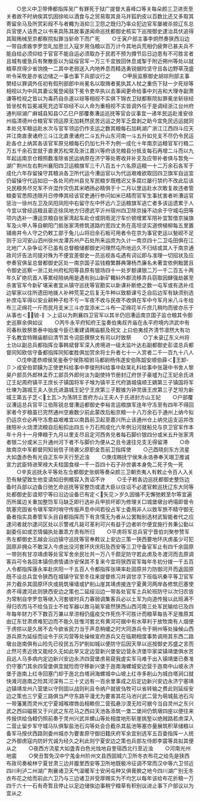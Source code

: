 <!-- { "loadSidebar": true } -->
　　○忠义中卫带俸都指挥吴广有罪死于狱广提督大喜峰口等关每朵颜三卫进贡至关者故不时纳俟其饥因徐啖以酒食与之贸易取其良马并狐豹皮以百数比还又多取其寄留余马及所赏彩叚不与者輙为沮抑三卫怨之既归乃率众犯边官军屡被杀掠辽东总兵官使人诘责之以书来具陈其故事遂闻命巡抚都御史核实下巡按御史逮治具伏追得其赃贿械至京都察院拟罪当斩命下而广死
　　○壬寅户部主事李炯然奏狭西沿边一带自虏酋孛罗忽癿加思兰入寇岁用刍粮以百万计今其地兵荒相仍疲弊已甚夫兵不能自给必须仰给于官官不能自运必须取办于民若不预为撙节后日边患有不可胜言者且城有缓急兵有聚散臣以为延绥官军一万三千宜放回休息或掣于附近朔州等处以就粮草庶得少省饷挽一二其中老弱送入内地养息而精选勇锐据险坚守且各边野草茂盛听令采牧是亦省边储之一事也事下兵部议行之
　　○甲辰监察御史胡琮刑部主事樊经以罪调外任初有假刑部郎中尚冕名以取赂者冕执其人杖之重伤下狱一夕死琮等相视以为中风其妻讼冤登闻鼓下冕令吏卒执以去事闻更命给事中刘吉和大理寺副萧谦等检视之皆以为毒药自杀遂以琮等相视不实俱下锦衣卫狱都察院拟罪冕坐斩琮经皆坐杖有旨冕减死充边军琮经不以人命为重相视不实皆调外任于是调经浙江台州府通判琮湖广麻城县知县○乙巳户部覆奏漕运巡抚等官会议事宜一递年民运赴淮安徐州临清德州仓粮官军领运原无加耗然民苦远运之劳军乏盘剥之助今宜免民远运就同本处兑军粮运赴水次与官军领运仍作支运之数其粮每石加耗湖广浙江江西四斗应天并江南直隶诸府三斗江北直隶诸府二斗五升山东河南一斗五升如兑支不尽仍令民运赴各仓上纳其各该官军原兑粮每石仍加七升不为例一成化十年南京运粮官军行粮二万五千余石宜就于直隶苏松常及浙江嘉兴等府该兑粮县分抵支每石再增二斗而以九年起运南京仓粮照数准除省民运纳原在济宁等处寄收并补支及应带补者俱与暂免一湖广荆州左右荆州襄阳四卫运粮旗军三千八百五十六名原运粮一十二万余石各军于成化六年存留操守其粮派各卫所代运今漕运官以为代运艰难欲取回四卫旗军自运宜仍留操守代运如旧一各处司府州县兑军民粮岁既稽迟又多腐烂屡行禁约不改此后该兑民粮务尽兑军不许混作灾伤其米晒扬必精俱于十二月以里运赴水次敢复故违者管粮委官悉照违限月日停俸其经该官吏通行参问如米已精而官军生事扰害者听漕运官惩治一徐州左卫及凤阳凤阳中右留守左中怀远六卫运粮旗军逃亡者多该运遗累于人今宜以曾经运粮且密迩徐凤地方归德武平沂州宿州四卫除京操不动余于守城屯田等项内选补一漕运京粮自张家湾起车赴仓或阴雨泥泞车价顿增累军陪补宜暂借京操旗军及火甲人等自朝阳门抵张家湾修筑道路约宽四丈务在高坦坚实道傍植柳每五里置铺凿井令人守之仍敕工部于兔儿山将旧余石板可用者令在京为事官吏运以甃砌不足则于沿河安山泗州徐州龙潭苏州产石处所釆运庶为久计一南京四十二卫屯田俱在江北地广人杂争讼不已虽有总督粮储都御史问理然屯所地远久不归结或其人于南京通政司讦告法司提对殊为不便宜差御史一员巡视各屯遇有词讼即与准理一切招状及应参奏官俱呈总督都御史区处一南京国子监钱粮繁夥典簿杨杰廉名未著宜依例黜罢且令御史巡察一浙江处州府松阳等县原有银场四十一处岁额课银二万一千二百五十两年久矿绝坑首人等累经陪纳用是遇有别山新矿輙紏外郡流移弄兵窃取因肆强劫甚至杀害官军今新矿堪采者宜从镇守巡抚等官勘实以新课补断绝之数一屯军或有选补戍边挈家以往所遗田地拨人补种荒芜之后复无牛种以致额课亏乏自后边军有缺须别选补庶屯军得以安业耕种子粒不亏一军夜不收与民夜不收俱在军中今军月米八斗冬给布三疋绵花一斤而民月支米三斗亦宜添米二斗布一疋绵花半斤庶几稍均而彼亦乐于从事也＜锍-釒＞上诏以为荆襄四卫官军以其半仍旧漕运南京国子监仓粮其令御史巡察余俱如议
　　○丙午永平府知府王玺奏伯夷叔齐庙在永平府境内洪武中有司春秋致祭景泰中始废今臣已重建请赐庙额及祝文  上曰伯夷叔齐清节凛然大有功于名教宜特赐庙额曰清节其令词臣撰祭文有司以时致祭
　　○丁未录辽东义州将士功以副总兵都指挥佥事韩斌督军深入虏境进一级太监叶达右副都御史彭谊总兵都督同知欧信守备都指挥同知崔胜俱加赏余将士升者七十一人赏者二千一百九十八人
　　○戊申遣恭顺侯吴鉴泰宁侯陈桓驸马都尉杨伟遂安伯陈韶安顺伯薛＜王卸-卩＞成安伯郭鐄为正使吏科给事中李俊刑科给事中赵杲礼科给事中张晟中书舍人黎昊户部员外郎林孟乔工部员外郎何淡为副使持节册封辽府世子豪墭为辽王妃余氏进辽王妃周府镇平王庶长子镇国将军子堠为镇平王代府潞城僖顺王嫡第三子镇国将军仕埬为潞城王夫人张氏进潞城王妃宁王庶第三子觐锥为钟灵唐王庶第三子芝坦为新城王第五子芝＜土瓦＞为荡阴王晋府方山王夫人于氏进封方山王妃
　　○户部覆议漕运总兵官平江伯陈锐总督漕运都御史李裕言运粮旗军连年守冻至有四年不得回家者今岁粮虽已完然通州空廒数少前此蒙改后船京粮一十八万余石于通州上纳今拟仍运京仓必再守冻愈益艰难宜以南昌前卫起至嘉兴所止该通州仓上纳兑运支运并改拨陪补火烧漂流粮自后船扣出四五十万石照成化六年例沿河就船兑与京卫官军作本年十月十一月俸粮于九月以里支尽且定河西务兑者每石脚价银四分或米五升张家湾者银二分或米三升通州河下者不与脚价为便从之且令速往兑支无得留滞
　　○命故南京中军都督同知翁信子琦袭父原职金吾前卫指挥使
　　○己酉晓刻东方流星大如盏赤色有光自正东中天行至近浊
　　○庚戌赐抚宁侯朱永诰券奉天翊卫推诚宣力武臣特进荣禄大夫柱国食禄一千一百四十石子孙世袭本身免二死子免一死
　　○辛亥巡抚永平等处左佥都御史张纲等奏朵颜三卫朝贡夷人有敕止令百人入关恐有觖望致生他变请如旧例概容入贡诏不许
　　○壬子敕各边巡抚都御史整饬边备时兵部以边备日弛乞命巡抚等官整饬或遣大臣以往诏不必遣官敕巡抚辽东大同等处都御史彭谊郑宁等曰沿边设备已有定＜矢见＞岁久因循不无懈弛敕至尔等宜遍历所属边关重加整饬军马缺乏即行选补兵甲损坏即为修理关口城堡墩台坍塌即督令筑塞完固省令墩军常时哨守传报声息中间若役占军士委用非人以致军旅不精守御无备者指实具奏管军头目自都指挥而下有贪懦无为者从公罢黜别选材武智能者代之应逮问者就尔逮问区处以示警戒凡毙可革利可兴有益于边者听尔便宜施行务秉公勤以副委任如或恣情偏执处置乖方责有所归
　　○平虏将军总兵官宁晋伯刘聚参赞军务左都御史王越会沿边镇守巡抚等官奉敕议上安边三策一狭西要地环庆虏虽少可犯固原非拥众不敢深入今虏出没河套环庆庆阳及西安等三卫守备官军止有四千余固原一带则有甘凉靖虏等处官军舍余民壮共一万八千颇足防守若此虏及冬渡河而去原调客兵可令各回本镇但虏情谲诈安保其不复来今宜将狭西官军每年冬初分拨一千五百人令都指挥康永率赴庆阳一千五百人令都指挥张瑛率赴固原并力防御河开而返固原既不设总兵宜令狭西在城镇守官至冬往来提督练习并调甘凉下班临巩秦平等卫官军并力截杀其固原环庆或挑筑壕墙或铲削山崖其靖虏接连宁夏黄河两岸各修筑厄塞使虏不得渡河此则狭西安边之策也二延绥沿边一带各处官军土兵轮班防守以次归农皆为常制自孛罗忽等继入河套彼时兵力寡弱调集客兵必以土军为向道传报以此班满不得归农而马不给刍豆士不给军器以致马毙军疲然狭西山西河南三处军民输给已及四年每年财力不下数百万兼以旱涝相仍瘟疫交作死伤不可胜计而粮草每告不足推原其由辽东甘肃虏难犯边而不能久驻惟河套北有黄河可据中有水草利于放牧南有人烟便于虏掠以是久居不去今欲省民力当于声息稍缓之时大同游兵令于朔州等处操候山西游兵原为延绥而设令于灰沟营等处操候宣府游兵又在临期相度事势调用其东西二路墩台迤南俱有山险先已役民五万铲削如城以便防守后因天旱以巡按御史苏盛之言而止然可责近效又能经久无如此举又定边营新兴堡安边营永济堡毕家梁镇靖堡俱水苦且远人马多病内定边新兴安边永济四营堡虏易窥我虗实军马难于出入镇靖堡已奏准仍守塞门其余四营堡俱宜就险而守移新兴堡于迤南海螺城安边营于迤南中山坡永济堡于迤南上红寺回塞门却于迤北白塔涧海螺城中山坡上红寺多削山为城白塔涧口就快滩河迤南之险其河深有二三十丈远有一百余里事成之后定边新兴安边永济宁塞靖边镇靖龙州八营堡以守则固以战则利且令纳户就彼刍牧可以省转输之费此则延绥安边之策也三宁夏三路俱当严守东路平漫尤为要害其花马池兴武二营为萌城盐池石沟一带藩篱而灵州尤宁夏城喉襟唇齿相赖但二营孤悬沙漠无险可据今当自灵州之东兴武之西曰磁窑又于兴武之东花马之西曰天池各添筑一堡二堡间仍筑墩四座以便往来传报供给刍粮仍照前奏于灵州兴武并螺山等处相度地形斩崖挑堑以绝贼路若虏深入二营止留步军守城马队俱掣盐池石沟等处会合截杀其盐池等塞亦量展筑积草储粮以备军马按伏西路则委州城亦为要害原守御旧籍庆府军余宜别选军五百委指挥一人统之外御虏寇内防奸宄诚为经久之利此则宁夏安边之策也兵部左侍郎李震等具拟其便从之
　　○夜西方流星大如盏青白色光烛地自奎宿西北行至近浊
　　○河南光州地震
　　○癸丑暂免汉中宁羗金州阶州文县西固城六卫所冬衣布花之给先是狭西布政司奏榆林宁夏甘肃三边并腹里西安等卫所地既极冷征调不常而汉中等六卫邻近四川利泸二州湖广荆襄诸卫天气温暖军士安闲屯种又俱膏腴之地今四川湖广别无冬衣布花之给而前此六卫乃与三边诸卫并受厚赐实为不均乞以每年该给布花折粮一万四千六十一石有奇暂且停止以足边储俟边事稍宁粮草有积别议进止事下户部议以为宜从之
